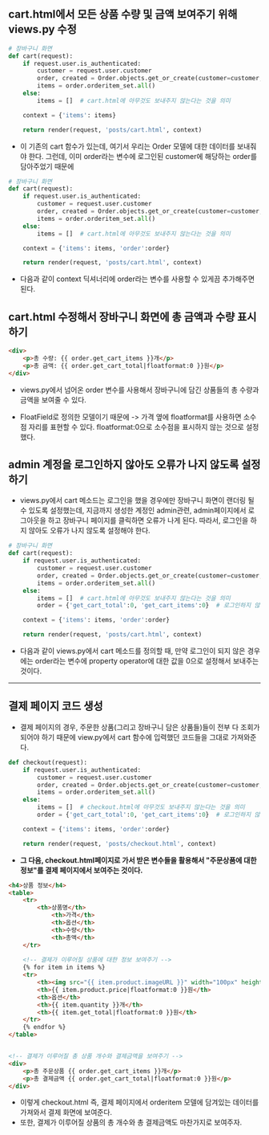 ## cart.html에서 모든 상품 수량 및 금액 보여주기 위해 views.py 수정
```python
# 장바구니 화면
def cart(request):
    if request.user.is_authenticated:
        customer = request.user.customer
        order, created = Order.objects.get_or_create(customer=customer, complete=False)
        items = order.orderitem_set.all()   
    else:
        items = []  # cart.html에 아무것도 보내주지 않는다는 것을 의미    

    context = {'items': items}

    return render(request, 'posts/cart.html', context)
```

- 이 기존의 cart 함수가 있는데, 여기서 우리는 Order 모델에 대한 데이터를 보내줘야 한다. 그런데, 이미 order라는 변수에 로그인된 customer에 해당하는 order를 담아주었기 때문에

```python
# 장바구니 화면
def cart(request):
    if request.user.is_authenticated:
        customer = request.user.customer
        order, created = Order.objects.get_or_create(customer=customer, complete=False)  
        items = order.orderitem_set.all()   
    else:
        items = []  # cart.html에 아무것도 보내주지 않는다는 것을 의미    

    context = {'items': items, 'order':order}

    return render(request, 'posts/cart.html', context)
```

- 다음과 같이 context 딕셔너리에 order라는 변수를 사용할 수 있게끔 추가해주면 된다.


## cart.html 수정해서 장바구니 화면에 총 금액과 수량 표시하기
```html
<div>
    <p>총 수량: {{ order.get_cart_items }}개</p>
    <p>총 금액: {{ order.get_cart_total|floatformat:0 }}원</p>
</div>
```

- views.py에서 넘어온 order 변수를 사용해서 장바구니에 담긴 상품들의 총 수량과 금액을 보여줄 수 있다.

- FloatField로 정의한 모델이기 때문에 -> 가격 옆에 floatformat를 사용하면 소수점 자리를 표현할 수 있다. floatformat:0으로 소수점을 표시하지 않는 것으로 설정했다.


## admin 계정을 로그인하지 않아도 오류가 나지 않도록 설정하기
- views.py에서 cart 메소드는 로그인을 했을 경우에만 장바구니 화면이 랜더링 될 수 있도록 설정했는데, 지금까지 생성한 계정인 admin관련, admin페이지에서 로그아웃을 하고 장바구니 페이지를 클릭하면 오류가 나게 된다. 따라서, 로그인을 하지 않아도 오류가 나지 않도록 설정해야 한다.

```python
# 장바구니 화면
def cart(request):
    if request.user.is_authenticated:
        customer = request.user.customer
        order, created = Order.objects.get_or_create(customer=customer, complete=False)
        items = order.orderitem_set.all()   
    else:
        items = []  # cart.html에 아무것도 보내주지 않는다는 것을 의미 
        order = {'get_cart_total':0, 'get_cart_items':0}  # 로그인하지 않아도 화면을 볼 수 있게 order 변수를 정의해주는 것   

    context = {'items': items, 'order':order}

    return render(request, 'posts/cart.html', context)
```

- 다음과 같이 views.py에서 cart 메소드를 정의할 때, 만약 로그인이 되지 않은 경우에는 order라는 변수에 property operator에 대한 값을 0으로 설정해서 보내주는 것이다.

* * *

## 결제 페이지 코드 생성
- 결제 페이지의 경우, 주문한 상품(그리고 장바구니 담은 상품들)들이 전부 다 조회가 되어야 하기 때문에 view.py에서 cart 함수에 입력했던 코드들을 그대로 가져와준다.
```python
def checkout(request):
    if request.user.is_authenticated:
        customer = request.user.customer
        order, created = Order.objects.get_or_create(customer=customer, complete=False) 
        items = order.orderitem_set.all()   
    else:
        items = []  # checkout.html에 아무것도 보내주지 않는다는 것을 의미 
        order = {'get_cart_total':0, 'get_cart_items':0}  # 로그인하지 않아도 화면을 볼 수 있게 order 변수를 정의해주는 것   

    context = {'items': items, 'order':order}

    return render(request, 'posts/checkout.html', context)
```

- **그 다음, checkout.html페이지로 가서 받은 변수들을 활용해서 "주문상품에 대한 정보"를 결제 페이지에서 보여주는 것이다.**
```html
<h4>상품 정보</h4>
<table>
    <tr>
        <th>상품명</th>
            <th>가격</th>
            <th>옵션</th>
            <th>수량</th>
            <th>총액</th>
    </tr>
        
    <!-- 결제가 이루어질 상품에 대한 정보 보여주기 -->
    {% for item in items %}
    <tr>
        <th><img src="{{ item.product.imageURL }}" width="100px" height="100px">{{ item.product.product_name }}</th>
        <th>{{ item.product.price|floatformat:0 }}원</th>
        <th>옵션</th>
        <th>{{ item.quantity }}개</th>
        <th>{{ item.get_total|floatformat:0 }}원</th>
    </tr>
    {% endfor %}
</table>


<!-- 결제가 이루어질 총 상품 개수와 결제금액을 보여주기 -->
<div>
    <p>총 주문상품 {{ order.get_cart_items }}개</p>
    <p>총 결제금액 {{ order.get_cart_total|floatformat:0 }}원</p>
</div>
```

- 이렇게 checkout.html 즉, 결제 페이지에서 orderitem 모델에 담겨있는 데이터를 가져와서 결제 화면에 보여준다.
- 또한, 결제가 이루어질 상품의 총 개수와 총 결제금액도 마찬가지로 보여주자.

